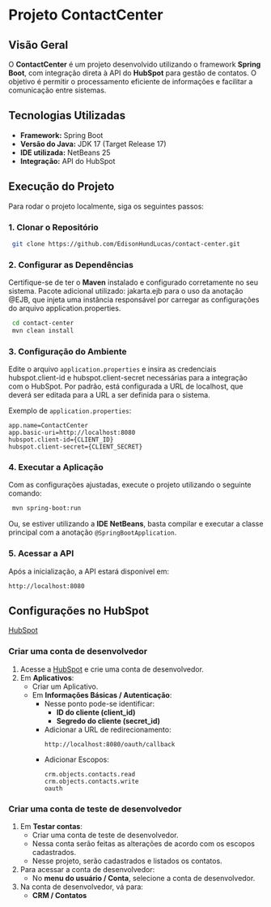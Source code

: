 # Projeto ContactCenter

## Visão Geral
O **ContactCenter** é um projeto desenvolvido utilizando o framework **Spring Boot**, com integração direta à API do **HubSpot** para gestão de contatos. O objetivo é permitir o processamento eficiente de informações e facilitar a comunicação entre sistemas.

## Tecnologias Utilizadas
- **Framework:** Spring Boot
- **Versão do Java:** JDK 17 (Target Release 17)
- **IDE utilizada:** NetBeans 25
- **Integração:** API do HubSpot

## Execução do Projeto
Para rodar o projeto localmente, siga os seguintes passos:

### 1. **Clonar o Repositório**
```sh
 git clone https://github.com/EdisonHundLucas/contact-center.git
```

### 2. **Configurar as Dependências**
Certifique-se de ter o **Maven** instalado e configurado corretamente no seu sistema.
Pacote adicional utilizado: jakarta.ejb para o uso da anotação @EJB, que injeta uma instância responsável por carregar as configurações do arquivo application.properties.

```sh
 cd contact-center
 mvn clean install
```

### 3. **Configuração do Ambiente**
Edite o arquivo `application.properties` e insira as credenciais hubspot.client-id e hubspot.client-secret necessárias para a integração com o HubSpot.
Por padrão, está configurada a URL de localhost, que deverá ser editada para a URL a ser definida para o sistema.

Exemplo de `application.properties`:
```properties
app.name=ContactCenter
app.basic-uri=http://localhost:8080
hubspot.client-id={CLIENT_ID}
hubspot.client-secret={CLIENT_SECRET}
```

### 4. **Executar a Aplicação**
Com as configurações ajustadas, execute o projeto utilizando o seguinte comando:
```sh
 mvn spring-boot:run
```

Ou, se estiver utilizando a **IDE NetBeans**, basta compilar e executar a classe principal com a anotação `@SpringBootApplication`.

### 5. **Acessar a API**
Após a inicialização, a API estará disponível em:
```
http://localhost:8080
```

## Configurações no HubSpot

[HubSpot](https://www.hubspot.com/)

### Criar uma conta de desenvolvedor
1. Acesse a [HubSpot](https://www.hubspot.com/) e crie uma conta de desenvolvedor.
2. Em **Aplicativos**:
   - Criar um Aplicativo.
   - Em **Informações Básicas / Autenticação**:
     - Nesse ponto pode-se identificar:
       - **ID do cliente (client_id)**
       - **Segredo do cliente (secret_id)**
     - Adicionar a URL de redirecionamento:
       ```
       http://localhost:8080/oauth/callback
       ```
     - Adicionar Escopos:
       ```
       crm.objects.contacts.read
       crm.objects.contacts.write
       oauth
       ```

### Criar uma conta de teste de desenvolvedor
1. Em **Testar contas**:
   - Criar uma conta de teste de desenvolvedor.
   - Nessa conta serão feitas as alterações de acordo com os escopos cadastrados.
   - Nesse projeto, serão cadastrados e listados os contatos.
2. Para acessar a conta de desenvolvedor:
   - No **menu do usuário / Conta**, selecione a conta de desenvolvedor.
3. Na conta de desenvolvedor, vá para:
   - **CRM / Contatos**


